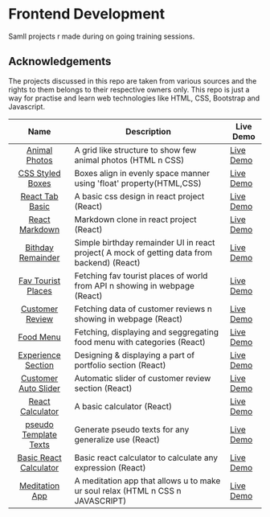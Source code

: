 # Frontend Development

Samll projects r made during on going training sessions.

## Acknowledgements

The projects discussed in this repo are taken from various sources and the rights to them belongs to their respective owners only. This repo is just a way for practise and learn web technologies like HTML, CSS, Bootstrap and Javascript.

|                                                       Name                                                        | Description                                                                                 | Live Demo                                                                                                  |
| :---------------------------------------------------------------------------------------------------------------: | ------------------------------------------------------------------------------------------- | ---------------------------------------------------------------------------------------------------------- |
|  [Animal Photos](https://github.com/3Sumu/VS-Code/tree/master/AccioJob/HTML/Assignment/Animals%20Assignment%205)  | A grid like structure to show few animal photos (HTML n CSS)                                | [Live Demo](https://3sumu.github.io/VS-Code/AccioJob/HTML/Assignment/Animals%20Assignment%205/Animal.html) |
| [CSS Styled Boxes](https://github.com/3Sumu/VS-Code/tree/master/AccioJob/HTML/Assignment/Boxes%20Asssignment%204) | Boxes align in evenly space manner using 'float' property(HTML,CSS)                         | [Live Demo](https://3sumu.github.io/VS-Code/AccioJob/HTML/Assignment/Boxes%20Asssignment%204/Boxes.html)   |
|                [React Tab Basic](https://github.com/3Sumu/VS-Code/tree/master/AccioJob/React/tabs)                | A basic css design in react project (React)                                                 | [Live Demo](https://tabs-react-projects.netlify.app)                                                       |
|              [React Markdown](https://github.com/3Sumu/VS-Code/tree/master/AccioJob/React/markdown)               | Markdown clone in react project (React)                                                     | [Live Demo](https://markdown-demo-react-app.netlify.app)                                                   |
|        [Bithday Remainder](https://github.com/3Sumu/VS-Code/tree/master/AccioJob/React/birthday-remainder)        | Simple birthday remainder UI in react project( A mock of getting data from backend) (React) | [Live Demo](https://birthday-react-remainder-app.netlify.app)                                              |
|         [Fav Tourist Places](https://github.com/3Sumu/VS-Code/tree/master/AccioJob/React/tourist-places)          | Fetching fav tourist places of world from API n showing in webpage (React)                  | [Live Demo](https://tourist-places-react-app.netlify.app)                                                  |
|          [Customer Review](https://github.com/3Sumu/VS-Code/tree/master/AccioJob/React/customer-review)           | Fetching data of customer reviews n showing in webpage (React)                              | [Live Demo](https://customer-review-reactapp.netlify.app)                                                  |
|                [Food Menu](https://github.com/3Sumu/VS-Code/tree/master/AccioJob/React/food-menu)                 | Fetching, displaying and seggregating food menu with categories (React)                     | [Live Demo](https://food-menu-react-app.netlify.app)                                                       |
|       [Experience Section](https://github.com/3Sumu/VS-Code/tree/master/AccioJob/React/experience-section)        | Designing & displaying a part of portfolio section (React)                                  | [Live Demo](https://experience-section-react-app.netlify.app)                                              |
|      [Customer Auto Slider](https://github.com/3Sumu/VS-Code/tree/master/AccioJob/React/auto-slide-customer)      | Automatic slider of customer review section (React)                                         | [Live Demo](https://auto-slider-react-app.netlify.app)                                                     |
|                                               [React Calculator]()                                                | A basic calculator (React)                                                                  | [Live Demo]()                                                                                              |
|         [pseudo Template Texts](https://github.com/3Sumu/VS-Code/tree/master/AccioJob/React/pseudo-texts)         | Generate pseudo texts for any generalize use (React)                                        | [Live Demo](https://pseudo-texts-react-app.netlify.app)                                                    |
|                                            [Basic React Calculator](h)                                            | Basic react calculator to calculate any expression (React)                                  | [Live Demo](https://react-basic-calculator-app.netlify.app)                                                |
|     [Meditation App](https://github.com/3Sumu/VS-Code/tree/master/AccioJob/HTML/Assignment/Meditation%20App)      | A meditation app that allows u to make ur soul relax (HTML n CSS n JAVASCRIPT)              | [Live Demo](https://3sumu.github.io/VS-Code/AccioJob/HTML/Assignment/Meditation%20App/index.html)          |
